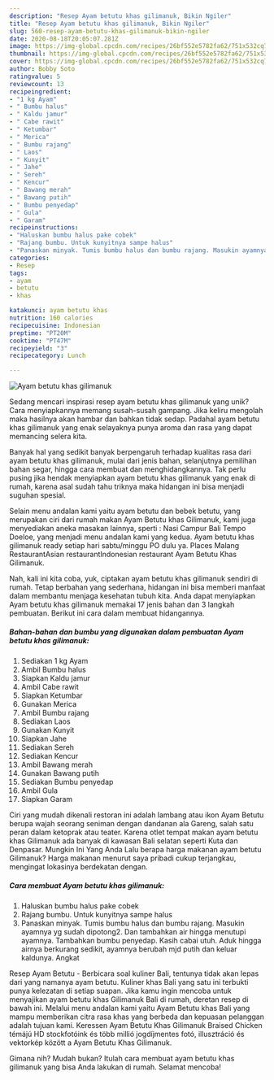 ```yaml
---
description: "Resep Ayam betutu khas gilimanuk, Bikin Ngiler"
title: "Resep Ayam betutu khas gilimanuk, Bikin Ngiler"
slug: 560-resep-ayam-betutu-khas-gilimanuk-bikin-ngiler
date: 2020-08-18T20:05:07.281Z
image: https://img-global.cpcdn.com/recipes/26bf552e5782fa62/751x532cq70/ayam-betutu-khas-gilimanuk-foto-resep-utama.jpg
thumbnail: https://img-global.cpcdn.com/recipes/26bf552e5782fa62/751x532cq70/ayam-betutu-khas-gilimanuk-foto-resep-utama.jpg
cover: https://img-global.cpcdn.com/recipes/26bf552e5782fa62/751x532cq70/ayam-betutu-khas-gilimanuk-foto-resep-utama.jpg
author: Bobby Soto
ratingvalue: 5
reviewcount: 13
recipeingredient:
- "1 kg Ayam"
- " Bumbu halus"
- " Kaldu jamur"
- " Cabe rawit"
- " Ketumbar"
- " Merica"
- " Bumbu rajang"
- " Laos"
- " Kunyit"
- " Jahe"
- " Sereh"
- " Kencur"
- " Bawang merah"
- " Bawang putih"
- " Bumbu penyedap"
- " Gula"
- " Garam"
recipeinstructions:
- "Haluskan bumbu halus pake cobek"
- "Rajang bumbu. Untuk kunyitnya sampe halus"
- "Panaskan minyak. Tumis bumbu halus dan bumbu rajang. Masukin ayamnya yg sudah dipotong2. Dan tambahkan air hingga menutupi ayamnya. Tambahkan bumbu penyedap. Kasih cabai utuh. Aduk hingga airnya berkurang sedikit, ayamnya berubah mjd putih dan keluar kaldunya. Angkat"
categories:
- Resep
tags:
- ayam
- betutu
- khas

katakunci: ayam betutu khas 
nutrition: 160 calories
recipecuisine: Indonesian
preptime: "PT20M"
cooktime: "PT47M"
recipeyield: "3"
recipecategory: Lunch

---
```



![Ayam betutu khas gilimanuk](https://img-global.cpcdn.com/recipes/26bf552e5782fa62/751x532cq70/ayam-betutu-khas-gilimanuk-foto-resep-utama.jpg)

Sedang mencari inspirasi resep ayam betutu khas gilimanuk yang unik? Cara menyiapkannya memang susah-susah gampang. Jika keliru mengolah maka hasilnya akan hambar dan bahkan tidak sedap. Padahal ayam betutu khas gilimanuk yang enak selayaknya punya aroma dan rasa yang dapat memancing selera kita.

Banyak hal yang sedikit banyak berpengaruh terhadap kualitas rasa dari ayam betutu khas gilimanuk, mulai dari jenis bahan, selanjutnya pemilihan bahan segar, hingga cara membuat dan menghidangkannya. Tak perlu pusing jika hendak menyiapkan ayam betutu khas gilimanuk yang enak di rumah, karena asal sudah tahu triknya maka hidangan ini bisa menjadi suguhan spesial.

Selain menu andalan kami yaitu ayam betutu dan bebek betutu, yang merupakan ciri dari rumah makan Ayam Betutu khas Gilimanuk, kami juga menyediakan aneka masakan lainnya, sperti : Nasi Campur Bali Tempo Doeloe, yang menjadi menu andalan kami yang kedua. Ayam betutu khas gilimanuk ready setiap hari sabtu/minggu PO dulu ya. Places Malang RestaurantAsian restaurantIndonesian restaurant Ayam Betutu Khas Gilimanuk.


Nah, kali ini kita coba, yuk, ciptakan ayam betutu khas gilimanuk sendiri di rumah. Tetap berbahan yang sederhana, hidangan ini bisa memberi manfaat dalam membantu menjaga kesehatan tubuh kita. Anda dapat menyiapkan Ayam betutu khas gilimanuk memakai 17 jenis bahan dan 3 langkah pembuatan. Berikut ini cara dalam membuat hidangannya.

<!--inarticleads1-->

##### Bahan-bahan dan bumbu yang digunakan dalam pembuatan Ayam betutu khas gilimanuk:

1. Sediakan 1 kg Ayam
1. Ambil  Bumbu halus
1. Siapkan  Kaldu jamur
1. Ambil  Cabe rawit
1. Siapkan  Ketumbar
1. Gunakan  Merica
1. Ambil  Bumbu rajang
1. Sediakan  Laos
1. Gunakan  Kunyit
1. Siapkan  Jahe
1. Sediakan  Sereh
1. Sediakan  Kencur
1. Ambil  Bawang merah
1. Gunakan  Bawang putih
1. Sediakan  Bumbu penyedap
1. Ambil  Gula
1. Siapkan  Garam


Ciri yang mudah dikenali restoran ini adalah lambang atau ikon Ayam Betutu berupa wajah seorang seniman dengan dandanan ala Gareng, salah satu peran dalam ketoprak atau teater. Karena otlet tempat makan ayam betutu khas Gilimanuk ada banyak di kawasan Bali selatan seperti Kuta dan Denpasar. Mungkin Ini Yang Anda Lalu berapa harga makanan ayam betutu Gilimanuk? Harga makanan menurut saya pribadi cukup terjangkau, mengingat lokasinya berdekatan dengan. 

<!--inarticleads2-->

##### Cara membuat Ayam betutu khas gilimanuk:

1. Haluskan bumbu halus pake cobek
1. Rajang bumbu. Untuk kunyitnya sampe halus
1. Panaskan minyak. Tumis bumbu halus dan bumbu rajang. Masukin ayamnya yg sudah dipotong2. Dan tambahkan air hingga menutupi ayamnya. Tambahkan bumbu penyedap. Kasih cabai utuh. Aduk hingga airnya berkurang sedikit, ayamnya berubah mjd putih dan keluar kaldunya. Angkat


Resep Ayam Betutu - Berbicara soal kuliner Bali, tentunya tidak akan lepas dari yang namanya ayam betutu. Kuliner khas Bali yang satu ini terbukti punya kelezatan di setiap suapan. Jika kamu ingin mencoba untuk menyajikan ayam betutu khas Gilimanuk Bali di rumah, deretan resep di bawah ini. Melalui menu andalan kami yaitu Ayam Betutu khas Bali yang mampu memberikan citra rasa khas yang berbeda dan kepuasan pelanggan adalah tujuan kami. Keressen Ayam Betutu Khas Gilimanuk Braised Chicken témájú HD stockfotóink és több millió jogdíjmentes fotó, illusztráció és vektorkép között a Ayam Betutu Khas Gilimanuk. 

Gimana nih? Mudah bukan? Itulah cara membuat ayam betutu khas gilimanuk yang bisa Anda lakukan di rumah. Selamat mencoba!
